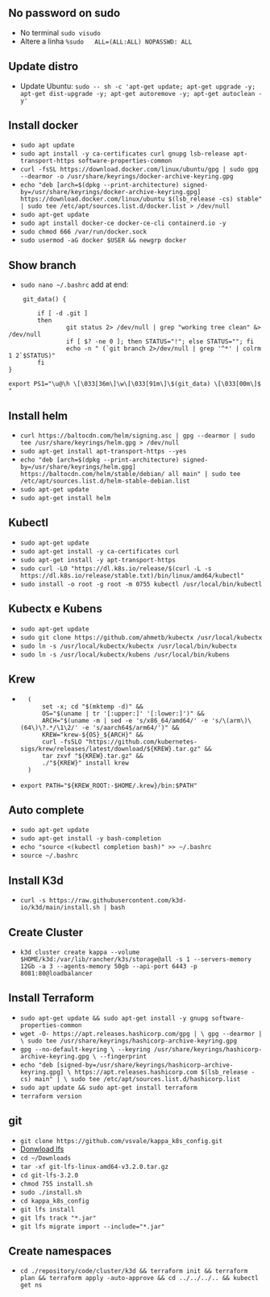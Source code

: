 ## No password on sudo
- No terminal `sudo visudo`
- Altere a linha `%sudo   ALL=(ALL:ALL) NOPASSWD: ALL`

## Update distro
- Update Ubuntu: `sudo -- sh -c 'apt-get update; apt-get upgrade -y; apt-get dist-upgrade -y; apt-get autoremove -y; apt-get autoclean -y'`

## Install docker
- `sudo apt update`
- `sudo apt install -y ca-certificates curl gnupg lsb-release apt-transport-https software-properties-common`
- `curl -fsSL https://download.docker.com/linux/ubuntu/gpg | sudo gpg --dearmor -o /usr/share/keyrings/docker-archive-keyring.gpg`
- `echo "deb [arch=$(dpkg --print-architecture) signed-by=/usr/share/keyrings/docker-archive-keyring.gpg] https://download.docker.com/linux/ubuntu $(lsb_release -cs) stable" | sudo tee /etc/apt/sources.list.d/docker.list > /dev/null`
- `sudo apt-get update`
- `sudo apt install docker-ce docker-ce-cli containerd.io -y`
- `sudo chmod 666 /var/run/docker.sock`
- `sudo usermod -aG docker $USER && newgrp docker`

## Show branch
- `sudo nano ~/.bashrc` add at end:
```
    git_data() {

        if [ -d .git ]
        then
                git status 2> /dev/null | grep "working tree clean" &> /dev/null
                if [ $? -ne 0 ]; then STATUS="!"; else STATUS=""; fi
                echo -n " (`git branch 2>/dev/null | grep '^*' | colrm 1 2`$STATUS)"
        fi
}

export PS1="\u@\h \[\033[36m\]\w\[\033[91m\]\$(git_data) \[\033[00m\]$ "
```

## Install helm
- `curl https://baltocdn.com/helm/signing.asc | gpg --dearmor | sudo tee /usr/share/keyrings/helm.gpg > /dev/null`
- `sudo apt-get install apt-transport-https --yes`
- `echo "deb [arch=$(dpkg --print-architecture) signed-by=/usr/share/keyrings/helm.gpg] https://baltocdn.com/helm/stable/debian/ all main" | sudo tee /etc/apt/sources.list.d/helm-stable-debian.list`
- `sudo apt-get update`
- `sudo apt-get install helm`

## Kubectl
- `sudo apt-get update`
- `sudo apt-get install -y ca-certificates curl`
- `sudo apt-get install -y apt-transport-https`
- `sudo curl -LO "https://dl.k8s.io/release/$(curl -L -s https://dl.k8s.io/release/stable.txt)/bin/linux/amd64/kubectl"`
- `sudo install -o root -g root -m 0755 kubectl /usr/local/bin/kubectl`

## Kubectx e Kubens

- `sudo apt-get update`
- `sudo git clone https://github.com/ahmetb/kubectx /usr/local/kubectx`
- `sudo ln -s /usr/local/kubectx/kubectx /usr/local/bin/kubectx`
- `sudo ln -s /usr/local/kubectx/kubens /usr/local/bin/kubens`

## Krew
- ```
    (
        set -x; cd "$(mktemp -d)" &&
        OS="$(uname | tr '[:upper:]' '[:lower:]')" &&
        ARCH="$(uname -m | sed -e 's/x86_64/amd64/' -e 's/\(arm\)\(64\)\?.*/\1\2/' -e 's/aarch64$/arm64/')" &&
        KREW="krew-${OS}_${ARCH}" &&
        curl -fsSLO "https://github.com/kubernetes-sigs/krew/releases/latest/download/${KREW}.tar.gz" &&
        tar zxvf "${KREW}.tar.gz" &&
        ./"${KREW}" install krew
    )

- `export PATH="${KREW_ROOT:-$HOME/.krew}/bin:$PATH"`

## Auto complete

- `sudo apt-get update`
- `sudo apt-get install -y bash-completion`
- `echo "source <(kubectl completion bash)" >> ~/.bashrc`
- `source ~/.bashrc`

## Install K3d
- `curl -s https://raw.githubusercontent.com/k3d-io/k3d/main/install.sh | bash`

## Create Cluster

- `k3d cluster create kappa --volume $HOME/k3d:/var/lib/rancher/k3s/storage@all -s 1 --servers-memory 12Gb -a 3 --agents-memory 50gb --api-port 6443 -p 8081:80@loadbalancer`

## Install Terraform
- `sudo apt-get update && sudo apt-get install -y gnupg software-properties-common`
- `wget -O- https://apt.releases.hashicorp.com/gpg | \
    gpg --dearmor | \
    sudo tee /usr/share/keyrings/hashicorp-archive-keyring.gpg
`
- `gpg --no-default-keyring \
    --keyring /usr/share/keyrings/hashicorp-archive-keyring.gpg \
    --fingerprint
`
- `echo "deb [signed-by=/usr/share/keyrings/hashicorp-archive-keyring.gpg] \
    https://apt.releases.hashicorp.com $(lsb_release -cs) main" | \
    sudo tee /etc/apt/sources.list.d/hashicorp.list
`
- `sudo apt update && sudo apt-get install terraform`
- `terraform version`

## git
- `git clone https://github.com/vsvale/kappa_k8s_config.git`
- [Donwload lfs](https://github.com/git-lfs/git-lfs/releases/download/v3.2.0/git-lfs-linux-amd64-v3.2.0.tar.gz)
- `cd ~/Downloads`
- `tar -xf git-lfs-linux-amd64-v3.2.0.tar.gz`
- `cd git-lfs-3.2.0`
- `chmod 755 install.sh`
- `sudo ./install.sh`
- `cd kappa_k8s_config`
- `git lfs install`
- `git lfs track "*.jar"`
- `git lfs migrate import --include="*.jar"`


## Create namespaces
- `cd ./repository/code/cluster/k3d && terraform init && terraform plan && terraform apply -auto-approve && cd ../../../.. && kubectl get ns`